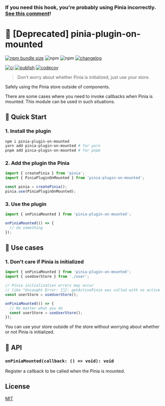 ### If you need this hook, you're probably using Pinia incorrectly. [See this comment](https://github.com/vuejs/pinia/discussions/2224#discussioncomment-5968445)!

# 🍍 [Deprecated] pinia-plugin-on-mounted

[![npm bundle size](https://img.shields.io/bundlephobia/minzip/pinia-plugin-on-mounted)](https://www.npmjs.com/package/pinia-plugin-on-mounted) ![npm](https://img.shields.io/npm/dm/pinia-plugin-on-mounted) ![npm](https://img.shields.io/npm/v/pinia-plugin-on-mounted) [![changelog](https://img.shields.io/badge/CHANGELOG-gray)](./CHANGELOG.md)

[![ci](https://github.com/Gumball12/pinia-plugin-on-mounted/actions/workflows/ci.yaml/badge.svg)](https://github.com/Gumball12/pinia-plugin-on-mounted/actions/workflows/ci.yaml) [![publish](https://github.com/Gumball12/pinia-plugin-on-mounted/actions/workflows/publish.yaml/badge.svg)](https://github.com/Gumball12/pinia-plugin-on-mounted/actions/workflows/publish.yaml) [![codecov](https://codecov.io/gh/Gumball12/pinia-plugin-on-mounted/branch/main/graph/badge.svg?token=NW28cSN2A2)](https://codecov.io/gh/Gumball12/pinia-plugin-on-mounted)

> Don't worry about whether Pinia is initialized, just use your store.

Safely using the Pinia store outside of components.

There are some cases where you need to invoke callbacks when Pinia is mounted. This module can be used in such situations.

## 🚀 Quick Start

### 1. Install the plugin

```bash
npm i pinia-plugin-on-mounted
yarn add pinia-plugin-on-mounted # for yarn
pnpm add pinia-plugin-on-mounted # for pnpm
```

### 2. Add the plugin the Pinia

```ts
import { createPinia } from 'pinia';
import { PiniaPluginOnMounted } from 'pinia-plugin-on-mounted';

const pinia = createPinia();
pinia.use(PiniaPluginOnMounted);
```

### 3. Use the plugin

```ts
import { onPiniaMounted } from 'pinia-plugin-on-mounted';

onPiniaMounted(() => {
  // do something
});
```

## 📖 Use cases

### 1. Don't care if Pinia is initialized

```ts
import { onPiniaMounted } from 'pinia-plugin-on-mounted';
import { useUserStore } from './user';

// Pinia initialization errors may occur
// like "Uncaught Error: [🍍]: getActivePinia was called with no active Pinia. Did you forget to install pinia?"
const userStore = useUserStore();

onPiniaMounted(() => {
  // No matter what you do
  const userStore = useUserStore();
});
```

You can use your store outside of the store without worrying about whether or not Pinia is initialized.

## 🌮 API

### `onPiniaMounted(callback: () => void): void`

Register a callback to be called when the Pinia is mounted.

## License

[MIT](./LICENSE)
